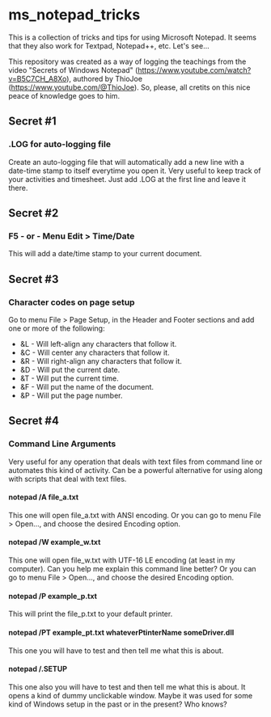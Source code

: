 # ms_notepad_tricks
This is a collection of tricks and tips for using Microsoft Notepad. It seems that they also work for Textpad, Notepad++, etc. Let's see...

This repository was created as a way of logging the teachings from the video "Secrets of Windows Notepad" (https://www.youtube.com/watch?v=B5C7CH_A8Xo), authored by ThioJoe (https://www.youtube.com/@ThioJoe). So, please, all cretits on this nice peace of knowledge goes to him.

## Secret #1
### .LOG for auto-logging file

Create an auto-logging file that will automatically add a new line with a date-time stamp to itself everytime you open it. Very useful to keep track of your activities and timesheet. Just add .LOG at the first line and leave it there.

## Secret #2
### F5 - or - Menu Edit > Time/Date

This will add a date/time stamp to your current document.

## Secret #3
### Character codes on page setup

Go to menu File > Page Setup, in the Header and Footer sections and add one or more of the following:

- &L - Will left-align any characters that follow it.
- &C - Will center any characters that follow it.
- &R - Will right-align any characters that follow it.
- &D - Will put the current date.
- &T - Will put the current time.
- &F - Will put the name of the document.
- &P - Will put the page number.


## Secret #4
### Command Line Arguments

Very useful for any operation that deals with text files from command line or automates this kind of activity. Can be a powerful alternative for using along with scripts that deal with text files.

#### notepad /A file_a.txt

This one will open file_a.txt with ANSI encoding. Or you can go to menu File > Open..., and choose the desired Encoding option.

#### notepad /W example_w.txt

This one will open file_w.txt with UTF-16 LE encoding (at least in my computer). Can you help me explain this command line better?
Or you can go to menu File > Open..., and choose the desired Encoding option.

#### notepad /P example_p.txt

This will print the file_p.txt to your default printer.

#### notepad /PT example_pt.txt whateverPtinterName someDriver.dll

This one you will have to test and then tell me what this is about.

#### notepad /.SETUP

This one also you will have to test and then tell me what this is about.
It opens a kind of dummy unclickable window. Maybe it was used for some kind of Windows setup in the past or in the present? Who knows?



